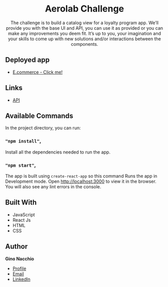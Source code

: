 <h1 align="center">Aerolab Challenge</h1>

<p align="center">The challenge is to build a catalog view for a loyalty program app. We’ll provide you with the base UI and API, you can use it as provided or you can make any improvements you deem fit. It’s up to you, your imagination and your skills to come up with new solutions and/or interactions between the components.</p>


## Deployed app

- [E.commerce - Click me!](https://challenge-aerolab-ginona.vercel.app/)


## Links

- [API](https://aerolabchallenge.docs.apiary.io/ "API")

## Available Commands

In the project directory, you can run:

### `"npm install"`,

Install all the dependencies needed to run the app.

### `"npm start"`,

The app is built using `create-react-app` so this command Runs the app in Development mode. Open [http://localhost:3000](http://localhost:3000) to view it in the browser.
You will also see any lint errors in the console.

## Built With

- JavaScript
- React Js
- HTML
- CSS

## Author

**Gino Nacchio**

- [Profile](https://github.com/ginona "Gino Nacchio")
- [Email](mailto:ginonacchio94@gmail.com?subject=Hi "Hey!")
- [LinkedIn](https://www.linkedin.com/in/ginonacchio/)
